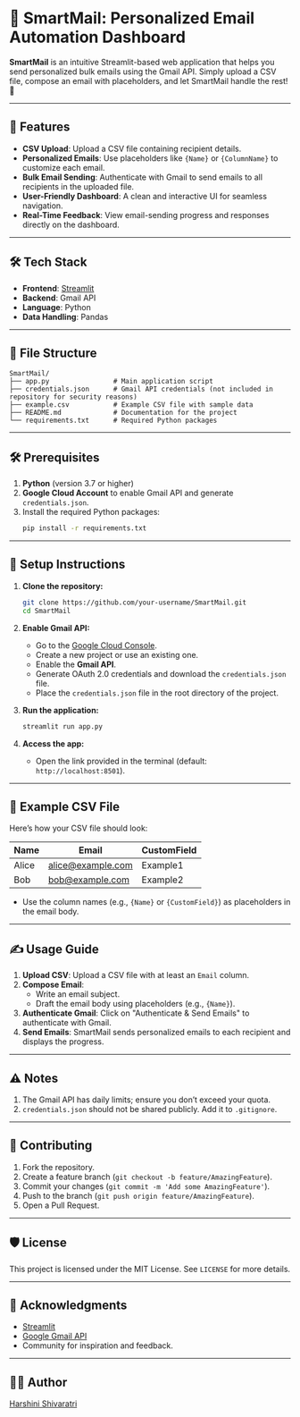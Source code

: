 # 📧 SmartMail: Personalized Email Automation Dashboard

**SmartMail** is an intuitive Streamlit-based web application that helps you send personalized bulk emails using the Gmail API. Simply upload a CSV file, compose an email with placeholders, and let SmartMail handle the rest! 🚀

---

## 🚀 Features

- **CSV Upload**: Upload a CSV file containing recipient details.
- **Personalized Emails**: Use placeholders like `{Name}` or `{ColumnName}` to customize each email.
- **Bulk Email Sending**: Authenticate with Gmail to send emails to all recipients in the uploaded file.
- **User-Friendly Dashboard**: A clean and interactive UI for seamless navigation.
- **Real-Time Feedback**: View email-sending progress and responses directly on the dashboard.

---

## 🛠️ Tech Stack

- **Frontend**: [Streamlit](https://streamlit.io/)
- **Backend**: Gmail API
- **Language**: Python
- **Data Handling**: Pandas

---

## 📂 File Structure

```
SmartMail/
├── app.py                # Main application script
├── credentials.json      # Gmail API credentials (not included in repository for security reasons)
├── example.csv           # Example CSV file with sample data
├── README.md             # Documentation for the project
└── requirements.txt      # Required Python packages
```

---

## 🛠️ Prerequisites

1. **Python** (version 3.7 or higher)
2. **Google Cloud Account** to enable Gmail API and generate `credentials.json`.
3. Install the required Python packages:
   ```bash
   pip install -r requirements.txt
   ```

---

## 🔧 Setup Instructions

1. **Clone the repository:**
   ```bash
   git clone https://github.com/your-username/SmartMail.git
   cd SmartMail
   ```

2. **Enable Gmail API:**
   - Go to the [Google Cloud Console](https://console.cloud.google.com/).
   - Create a new project or use an existing one.
   - Enable the **Gmail API**.
   - Generate OAuth 2.0 credentials and download the `credentials.json` file.
   - Place the `credentials.json` file in the root directory of the project.

3. **Run the application:**
   ```bash
   streamlit run app.py
   ```

4. **Access the app:**
   - Open the link provided in the terminal (default: `http://localhost:8501`).

---

## 📂 Example CSV File

Here’s how your CSV file should look:

| Name    | Email              | CustomField |
|---------|--------------------|-------------|
| Alice   | alice@example.com  | Example1    |
| Bob     | bob@example.com    | Example2    |

- Use the column names (e.g., `{Name}` or `{CustomField}`) as placeholders in the email body.

---

## ✍️ Usage Guide

1. **Upload CSV**: Upload a CSV file with at least an `Email` column.
2. **Compose Email**:
   - Write an email subject.
   - Draft the email body using placeholders (e.g., `{Name}`).
3. **Authenticate Gmail**: Click on "Authenticate & Send Emails" to authenticate with Gmail.
4. **Send Emails**: SmartMail sends personalized emails to each recipient and displays the progress.

---

## ⚠️ Notes

1. The Gmail API has daily limits; ensure you don’t exceed your quota.
2. `credentials.json` should not be shared publicly. Add it to `.gitignore`.

---

## 🤝 Contributing

1. Fork the repository.
2. Create a feature branch (`git checkout -b feature/AmazingFeature`).
3. Commit your changes (`git commit -m 'Add some AmazingFeature'`).
4. Push to the branch (`git push origin feature/AmazingFeature`).
5. Open a Pull Request.

---

## 🛡️ License

This project is licensed under the MIT License. See `LICENSE` for more details.

---

## 🙌 Acknowledgments

- [Streamlit](https://streamlit.io/)
- [Google Gmail API](https://developers.google.com/gmail)
- Community for inspiration and feedback.

---

## 🧑‍💻 Author

[Harshini Shivaratri](https://github.com/harsh-nii)
